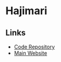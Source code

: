 # Hajimari

## Links

- [Code Repository](https://github.com/toboshii/hajimari)
- [Main Website](https://hajimari.io)
